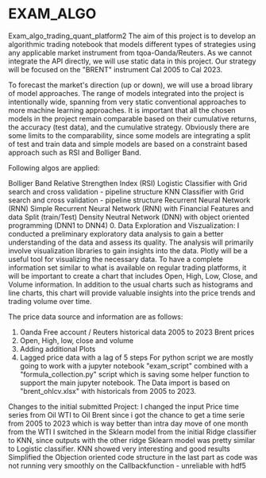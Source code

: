 # EXAM_ALGO
Exam_algo_trading_quant_platform2
The aim of this project is to develop an algorithmic trading notebook that models different types of strategies using any applicable market instrument from tqoa-Oanda/Reuters. As we cannot integrate the API directly, we will use static data in this project. Our strategy will be focused on the "BRENT" instrument Cal 2005 to Cal 2023.

To forecast the market's direction (up or down), we will use a broad library of model approaches. The range of models integrated into the project is intentionally wide, spanning from very static conventional approaches to more machine learning approaches. It is important that all the chosen models in the project remain comparable based on their cumulative returns, the accuracy (test data), and the cumulative strategy. Obviously there are some limits to the comparability, since some models are integrating a split of test and train data and simple models are based on a constraint based approach such as RSI and Bolliger Band.

Following algos are applied:

Bolliger Band
Relative Strengthen Index (RSI)
Logistic Classifier with Grid search and cross validation - pipeline structure
KNN Classifier with Grid search and cross validation - pipeline structure
Recurrent Neural Network (RNN) Simple
Recurrent Neural Network (RNN) with Financial Features and data Split (train/Test)
Density Neutral Network (DNN) with object oriented programming (DNN1 to DNN4)
0. Data Exploration and Viszualization:
I conducted a preliminary exploratory data analysis to gain a better understanding of the data and assess its quality. The analysis will primarily involve visualization libraries to gain insights into the data. Plotly will be a useful tool for visualizing the necessary data. To have a complete information set similar to what is available on regular trading platforms, it will be important to create a chart that includes Open, High, Low, Close, and Volume information. In addition to the usual charts such as histograms and line charts, this chart will provide valuable insights into the price trends and trading volume over time.

The price data source and information are as follows:

1. Oanda Free account / Reuters historical data 2005 to 2023 Brent prices 
2. Open, High, low, close and volume 
3. Adding additional Plots 
4. Lagged price data with a lag of 5 steps 
For python script we are mostly going to work with a jupyter notebook "exam_script" combined with a "formula_collection.py" script which is saving some helper function to support the main jupyter notebook. The Data import is based on "brent_ohlcv.xlsx" with historicals from 2005 to 2023.

Changes to the initial submitted Project:
I changed the input Price time series from Oil WTI to Oil Brent since i got the chance to get a time serie from 2005 to 2023 which is way better than intra day move of one month from the WTI
I switched in the Sklearn model from the initial Ridge classifier to KNN, since outputs with the other ridge Sklearn model was pretty similar to Logistic classifier. KNN showed very interesting and good results
Simplified the Objection oriented code structure in the last part as code was not running very smoothly on the Callbackfunction - unreliable with hdf5
